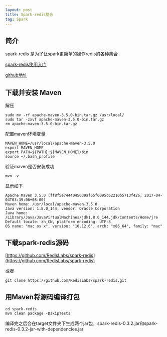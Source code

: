 ```yaml
---
layout: post
title: Spark-redis整合
tag: Spark
---
```


## 简介
spark-redis 是为了让spark更简单的操作redis的各种集合

[spark-redis使用入门](https://redislabs.com/solutions/use-cases/spark-and-redis/)

[github地址](https://github.com/RedisLabs/spark-redis)
## 下载并安装 Maven
解压
```shell
sudo mv -rf apache-maven-3.5.0-bin.tar.gz /usr/local/
sudo tar -zxvf apache-maven-3.5.0-bin.tar.gz 
rm apache-maven-3.5.0-bin.tar.gz
```
配置maven环境变量
```shell
MAVEN_HOME=/usr/local/apache-maven-3.5.0
export MAVEN_HOME
export PATH=${PATH}:${MAVEN_HOME}/bin
source ~/.bash_profile
```
验证maven是否安装成功
```shell
mvn -v
```
显示如下
```console
Apache Maven 3.5.0 (ff8f5e7444045639af65f6095c62210b5713f426; 2017-04-04T03:39:06+08:00)
Maven home: /usr/local/apache-maven-3.5.0
Java version: 1.8.0_144, vendor: Oracle Corporation
Java home: /Library/Java/JavaVirtualMachines/jdk1.8.0_144.jdk/Contents/Home/jre
Default locale: zh_CN, platform encoding: UTF-8
OS name: "mac os x", version: "10.12.6", arch: "x86_64", family: "mac"
```
## 下载spark-redis源码
[https://github.com/RedisLabs/spark-redis](https://github.com/RedisLabs/spark-redis)

或者
```shell
git clone https://github.com/RedisLabs/spark-redis.git
```
## 用Maven将源码编译打包
```shell
cd spark-redis
mvn clean package -DskipTests
```
编译完之后会在target文件夹下生成两个jar包，spark-redis-0.3.2.jar和spark-redis-0.3.2-jar-with-dependencies.jar
